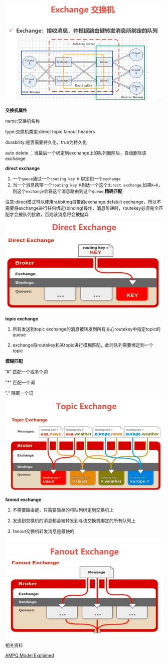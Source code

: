 <div align="center"><img  src="images/exchange.png"></div>

**交换机属性**

name:交换机名称

type:交换机类型:direct topic fanout headers

durability:是否需要持久化，true为持久化

auto delete ：当最后一个绑定到exchange上的队列删除后，自动删除该exchange

**direct exchange**

1. 一个`queue`通过一个`routing key K` 绑定到一个`exchange`
2. 当一个消息携带一个`routing key R`到达一个这个`direct exchange`,如果`K=R`，则这个`exchange`会将这个消息路由到这个`queue`,**精确匹配**

注意:direct模式可以使用rabbitmq自带的exchange:defalult exchange，所以不需要将exchange进行任何绑定(binding)操作，消息传递时，routekey必须完全匹配才会被队列接收，否则该消息将会被抛弃

<div align="center"><img  src="images/direct-exchange.png"></div>

**topic exchange**

1. 所有发送到topic exchange的消息被转发到所有关心routekey中指定topic的queue

2. exchange将routekey和某topic进行模糊匹配，此时队列需要绑定到一个topic

**模糊匹配**

”#“  匹配一个或多个词

"*"  匹配一个词

”.“ 隔离一个词

<div align="center"><img  src="images/topic-exchange.png"></div>

**fanout exchange**

1. 不需要路由键，只需要简单的将队列绑定到交换机上

2. 发送到交换机的消息都会被转发到与该交换机绑定的所有队列上

3. fanout交换机转发消息是最快的

<div align="center"><img  src="images/fanout-exchange.png"></div>

相关资料

[AMPQ Model Explained](<https://www.rabbitmq.com/tutorials/amqp-concepts.html#amqp-methods>)